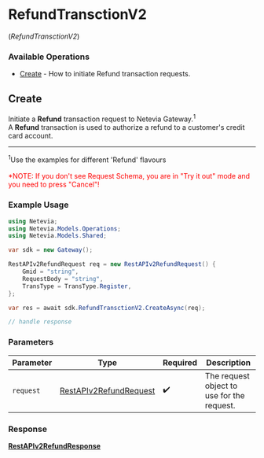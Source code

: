 # RefundTransctionV2
(*RefundTransctionV2*)

### Available Operations

* [Create](#create) - How to initiate Refund transaction requests.

## Create

Initiate a <b>Refund</b> transaction request to Netevia Gateway.<sup>1</sup><br>
A <b>Refund</b> transaction is used to authorize a refund to a customer's credit card account.
<hr>
<sup>1</sup>Use the examples for different 'Refund' flavours
<br><br><span style="color:red">*NOTE: If you don't see Request Schema, you are in "Try it out" mode and you need to press "Cancel"!</span>


### Example Usage

```csharp
using Netevia;
using Netevia.Models.Operations;
using Netevia.Models.Shared;

var sdk = new Gateway();

RestAPIv2RefundRequest req = new RestAPIv2RefundRequest() {
    Gmid = "string",
    RequestBody = "string",
    TransType = TransType.Register,
};

var res = await sdk.RefundTransctionV2.CreateAsync(req);

// handle response
```

### Parameters

| Parameter                                                                   | Type                                                                        | Required                                                                    | Description                                                                 |
| --------------------------------------------------------------------------- | --------------------------------------------------------------------------- | --------------------------------------------------------------------------- | --------------------------------------------------------------------------- |
| `request`                                                                   | [RestAPIv2RefundRequest](../../Models/Operations/RestAPIv2RefundRequest.md) | :heavy_check_mark:                                                          | The request object to use for the request.                                  |


### Response

**[RestAPIv2RefundResponse](../../Models/Operations/RestAPIv2RefundResponse.md)**

